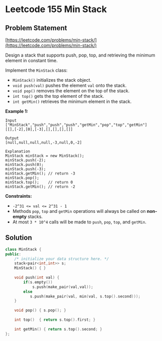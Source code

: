 # Leetcode 155 Min Stack

## Problem Statement

[https://leetcode.com/problems/min-stack/](https://leetcode.com/problems/min-stack/)

Design a stack that supports push, pop, top, and retrieving the minimum element in constant time.

Implement the `MinStack` class:

* `MinStack()` initializes the stack object.
* `void push(val)` pushes the element `val` onto the stack.
* `void pop()` removes the element on the top of the stack.
* `int top()` gets the top element of the stack.
* `int getMin()` retrieves the minimum element in the stack.

**Example 1:**

```text
Input
["MinStack","push","push","push","getMin","pop","top","getMin"]
[[],[-2],[0],[-3],[],[],[],[]]

Output
[null,null,null,null,-3,null,0,-2]

Explanation
MinStack minStack = new MinStack();
minStack.push(-2);
minStack.push(0);
minStack.push(-3);
minStack.getMin(); // return -3
minStack.pop();
minStack.top();    // return 0
minStack.getMin(); // return -2
```

**Constraints:**

* `-2^31 <= val <= 2^31 - 1`
* Methods `pop`, `top` and `getMin` operations will always be called on **non-empty** stacks.
* At most `3 * 10^4` calls will be made to `push`, `pop`, `top`, and `getMin`.

## Solution

```cpp
class MinStack {
public:
    /* initialize your data structure here. */
    stack<pair<int,int>> s;
    MinStack() { }
    
    void push(int val) {
        if(s.empty())
            s.push(make_pair(val,val));
        else 
           s.push(make_pair(val, min(val, s.top().second)));
    }
    
    void pop() { s.pop(); }
    
    int top()  { return s.top().first; }
    
    int getMin() { return s.top().second; }
};
```

